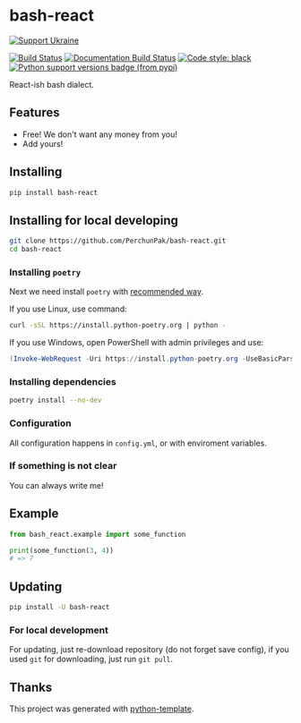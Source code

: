 # bash-react

[![Support Ukraine](https://badgen.net/badge/support/UKRAINE/?color=0057B8&labelColor=FFD700)](https://www.gov.uk/government/news/ukraine-what-you-can-do-to-help)

[![Build Status](https://github.com/PerchunPak/bash-react/actions/workflows/test.yml/badge.svg?branch=master)](https://github.com/PerchunPak/bash-react/actions?query=workflow%3Atest)
[![Documentation Build Status](https://readthedocs.org/projects/bash-react/badge/?version=latest)](https://bash-react.readthedocs.io/)
[![Code style: black](https://img.shields.io/badge/code%20style-black-000000.svg)](https://github.com/psf/black)
[![Python support versions badge (from pypi)](https://img.shields.io/pypi/pyversions/bash-react)](https://www.python.org/downloads/)

React-ish bash dialect.

## Features

- Free! We don't want any money from you!
- Add yours!

## Installing

```bash
pip install bash-react
```

## Installing for local developing

```bash
git clone https://github.com/PerchunPak/bash-react.git
cd bash-react
```

### Installing `poetry`

Next we need install `poetry` with [recommended way](https://python-poetry.org/docs/master/#installation).

If you use Linux, use command:

```bash
curl -sSL https://install.python-poetry.org | python -
```

If you use Windows, open PowerShell with admin privileges and use:

```powershell
(Invoke-WebRequest -Uri https://install.python-poetry.org -UseBasicParsing).Content | python -
```

### Installing dependencies

```bash
poetry install --no-dev
```

### Configuration

All configuration happens in `config.yml`, or with enviroment variables.

### If something is not clear

You can always write me!

## Example

```py
from bash_react.example import some_function

print(some_function(3, 4))
# => 7
```

## Updating

```bash
pip install -U bash-react
```

### For local development

For updating, just re-download repository (do not forget save config),
if you used `git` for downloading, just run `git pull`.

## Thanks

This project was generated with [python-template](https://github.com/PerchunPak/python-template).
